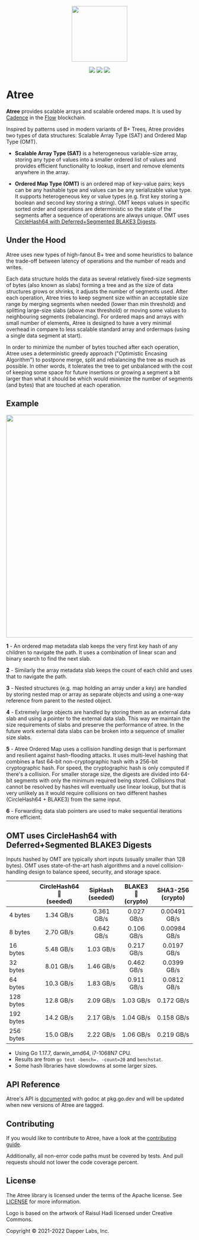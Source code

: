 
<p align="center">
  <img src="https://user-images.githubusercontent.com/33205765/156051157-ebcd2b1d-97ae-4a65-800a-bcca2a12b27b.png" width="150"/>
</p>

<p align="center">
  <a href=https://github.com/onflow/atree/actions?query=workflow%3Aci><img src=https://github.com/onflow/atree/workflows/ci/badge.svg/></a>
  <a href=https://github.com/onflow/atree/actions?query=workflow%3Alinters><img src=https://github.com/onflow/atree/workflows/linters/badge.svg></a>
  <a href=https://github.com/onflow/atree/actions/workflows/codeql-analysis.yml><img src=https://github.com/onflow/atree/actions/workflows/codeql-analysis.yml/badge.svg></a>
</p>

# Atree 

__Atree__ provides scalable arrays and scalable ordered maps.  It is used by [Cadence](https://github.com/onflow/cadence) in the [Flow](https://github.com/onflow/flow-go) blockchain.

Inspired by patterns used in modern variants of B+ Trees, Atree provides two types of data structures: Scalable Array Type (SAT) and Ordered Map Type (OMT).

- __Scalable Array Type (SAT)__ is a heterogeneous variable-size array, storing any type of values into a smaller ordered list of values and provides efficient functionality to lookup, insert and remove elements anywhere in the array.

- __Ordered Map Type (OMT)__ is an ordered map of key-value pairs; keys can be any hashable type and values can be any serializable value type. It supports heterogeneous key or value types (e.g. first key storing a boolean and second key storing a string). OMT keeps values in specific sorted order and operations are deterministic so the state of the segments after a sequence of operations are always unique.  OMT uses [CircleHash64 with Deferred+Segmented BLAKE3 Digests](#omt-uses-circlehash64-with-deferredsegmented-blake3-digests).

## Under the Hood

Atree uses new types of high-fanout B+ tree and some heuristics to balance the trade-off between latency of operations and the number of reads and writes.

Each data structure holds the data as several relatively fixed-size segments of bytes (also known as slabs) forming a tree and as the size of data structures grows or shrinks, it adjusts the number of segments used. After each operation, Atree tries to keep segment size within an acceptable size range by merging segments when needed (lower than min threshold) and splitting large-size slabs (above max threshold) or moving some values to neighbouring segments (rebalancing). For ordered maps and arrays with small number of elements, Atree is designed to have a very minimal overhead in compare to less scalable standard array and ordermaps (using a single data segment at start). 

In order to minimize the number of bytes touched after each operation, Atree uses a deterministic greedy approach ("Optimistic Encasing Algorithm") to postpone merge, split and rebalancing the tree as much as possible. In other words, it tolerates the tree to get unbalanced with the cost of keeping some space for future insertions or growing a segment a bit larger than what it should be which would minimize the number of segments (and bytes) that are touched at each operation.

## Example 

<p align="left">
  <img src="https://raw.githubusercontent.com/onflow/atree/e47e7e8016bd781211c01c6ec423ae9df8a34b72/files/example.jpg" width="600"/>
</p>

**1** - An ordered map metadata slab keeps the very first key hash of any children to navigate the path. It uses a combination of linear scan and binary search to find the next slab.

**2** - Similarly the array metadata slab keeps the count of each child and uses that to navigate the path.

**3** - Nested structures (e.g. map holding an array under a key) are handled by storing nested map or array as separate objects and using a one-way reference from parent to the nested object.

**4** - Extremely large objects are handled by storing them as an external data slab and using a pointer to the external data slab. This way we maintain the size requirements of slabs and preserve the performance of atree. In the future work external data slabs can be broken into a sequence of smaller size slabs. 

**5** - Atree Ordered Map uses a collision handling design that is performant and resilient against hash-flooding attacks. It uses multi-level hashing that combines a fast 64-bit non-cryptographic hash with a 256-bit cryptographic hash. For speed, the cryptographic hash is only computed if there's a collision. For smaller storage size, the digests are divided into 64-bit segments with only the minimum required being stored. Collisions that cannot be resolved by hashes will eventually use linear lookup, but that is very unlikely as it would require collisions on two different hashes (CircleHash64 + BLAKE3) from the same input.

**6** - Forwarding data slab pointers are used to make sequential iterations more efficient.

## OMT uses CircleHash64 with Deferred+Segmented BLAKE3 Digests

Inputs hashed by OMT are typically short inputs (usually smaller than 128 bytes).  OMT uses state-of-the-art hash algorithms and a novel collision-handling design to balance speed, security, and storage space.

|              | CircleHash64 🏅<br/>(seeded) | SipHash <br/>(seeded) | BLAKE3 🏅<br/>(crypto) | SHA3-256 <br/>(crypto) |
|:-------------|:---:|:---:|:---:|:---:|
| 4 bytes | 1.34 GB/s | 0.361 GB/s | 0.027 GB/s | 0.00491 GB/s |
| 8 bytes | 2.70 GB/s | 0.642 GB/s | 0.106 GB/s | 0.00984 GB/s |
| 16 bytes | 5.48 GB/s | 1.03 GB/s | 0.217 GB/s | 0.0197 GB/s |
| 32 bytes | 8.01 GB/s | 1.46 GB/s | 0.462 GB/s | 0.0399 GB/s |
| 64 bytes | 10.3 GB/s | 1.83 GB/s | 0.911 GB/s | 0.0812 GB/s |
| 128 bytes | 12.8 GB/s | 2.09 GB/s | 1.03 GB/s | 0.172 GB/s |
| 192 bytes | 14.2 GB/s | 2.17 GB/s | 1.04 GB/s | 0.158 GB/s |
| 256 bytes | 15.0 GB/s | 2.22 GB/s | 1.06 GB/s | 0.219 GB/s |

- Using Go 1.17.7, darwin_amd64, i7-1068N7 CPU.
- Results are from `go test -bench=. -count=20` and `benchstat`.
- Some hash libraries have slowdowns at some larger sizes.

## API Reference

Atree's API is [documented](https://pkg.go.dev/github.com/onflow/atree#section-documentation) with godoc at pkg.go.dev and will be updated when new versions of Atree are tagged.  

## Contributing

If you would like to contribute to Atree, have a look at the [contributing guide](https://github.com/onflow/atree/blob/main/CONTRIBUTING.md).

Additionally, all non-error code paths must be covered by tests.  And pull requests should not lower the code coverage percent.

## License

The Atree library is licensed under the terms of the Apache license. See [LICENSE](LICENSE) for more information.

Logo is based on the artwork of Raisul Hadi licensed under Creative Commons.

Copyright © 2021-2022 Dapper Labs, Inc.
